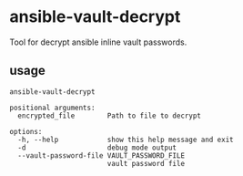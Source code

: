 # ansible-vault-decrypt

Tool for decrypt ansible inline vault passwords.

## usage

```
ansible-vault-decrypt

positional arguments:
  encrypted_file        Path to file to decrypt

options:
  -h, --help            show this help message and exit
  -d                    debug mode output
  --vault-password-file VAULT_PASSWORD_FILE
                        vault password file
```
